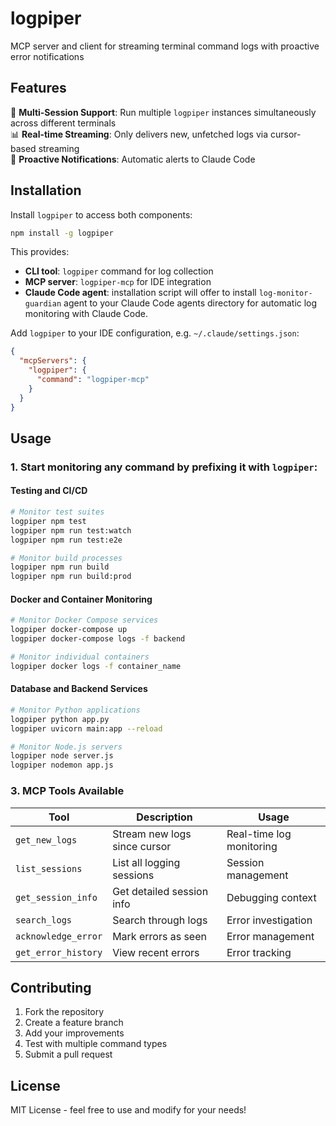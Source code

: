 # logpiper

MCP server and client for streaming terminal command logs with proactive error notifications

## Features

🚀 **Multi-Session Support**: Run multiple `logpiper` instances simultaneously across different terminals  
📊 **Real-time Streaming**: Only delivers new, unfetched logs via cursor-based streaming  
📢 **Proactive Notifications**: Automatic alerts to Claude Code  

## Installation

Install `logpiper` to access both components:

```bash
npm install -g logpiper
```

This provides:
- **CLI tool**: `logpiper` command for log collection
- **MCP server**: `logpiper-mcp` for IDE integration
- **Claude Code agent**: installation script will offer to install `log-monitor-guardian` agent to your Claude Code agents directory for automatic log monitoring with Claude Code.

Add `logpiper` to your IDE configuration, e.g. `~/.claude/settings.json`:

```json
{
  "mcpServers": {
    "logpiper": {
      "command": "logpiper-mcp"
    }
  }
}
```

## Usage

### 1. Start monitoring any command by prefixing it with `logpiper`:

#### Testing and CI/CD
```bash
# Monitor test suites
logpiper npm test
logpiper npm run test:watch
logpiper npm run test:e2e

# Monitor build processes
logpiper npm run build
logpiper npm run build:prod
```

#### Docker and Container Monitoring
```bash
# Monitor Docker Compose services
logpiper docker-compose up
logpiper docker-compose logs -f backend

# Monitor individual containers
logpiper docker logs -f container_name
```

#### Database and Backend Services
```bash
# Monitor Python applications
logpiper python app.py
logpiper uvicorn main:app --reload

# Monitor Node.js servers
logpiper node server.js
logpiper nodemon app.js
```

### 3. MCP Tools Available

| Tool | Description | Usage |
|------|-------------|-------|
| `get_new_logs` | Stream new logs since cursor | Real-time log monitoring |
| `list_sessions` | List all logging sessions | Session management |  
| `get_session_info` | Get detailed session info | Debugging context |
| `search_logs` | Search through logs | Error investigation |
| `acknowledge_error` | Mark errors as seen | Error management |
| `get_error_history` | View recent errors | Error tracking |

## Contributing

1. Fork the repository
2. Create a feature branch
3. Add your improvements
4. Test with multiple command types
5. Submit a pull request

## License

MIT License - feel free to use and modify for your needs!